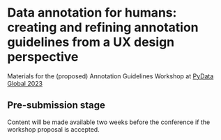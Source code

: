 # Data annotation for humans: creating and refining annotation guidelines from a UX design perspective

Materials for the (proposed) Annotation Guidelines Workshop at [PyData Global 2023](https://pydata.org/global2021)


## Pre-submission stage

Content will be made available two weeks before the conference if the workshop proposal is accepted.
